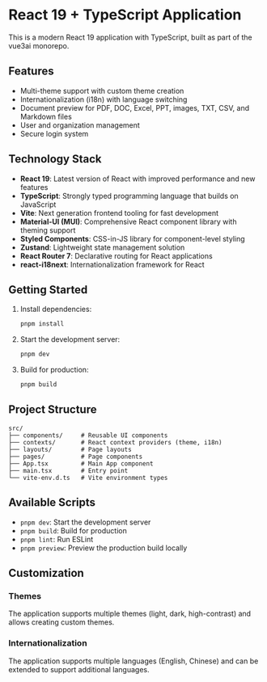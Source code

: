 # React 19 + TypeScript Application

This is a modern React 19 application with TypeScript, built as part of the vue3ai monorepo.

## Features

- Multi-theme support with custom theme creation
- Internationalization (i18n) with language switching
- Document preview for PDF, DOC, Excel, PPT, images, TXT, CSV, and Markdown files
- User and organization management
- Secure login system

## Technology Stack

- **React 19**: Latest version of React with improved performance and new features
- **TypeScript**: Strongly typed programming language that builds on JavaScript
- **Vite**: Next generation frontend tooling for fast development
- **Material-UI (MUI)**: Comprehensive React component library with theming support
- **Styled Components**: CSS-in-JS library for component-level styling
- **Zustand**: Lightweight state management solution
- **React Router 7**: Declarative routing for React applications
- **react-i18next**: Internationalization framework for React

## Getting Started

1. Install dependencies:
   ```bash
   pnpm install
   ```

2. Start the development server:
   ```bash
   pnpm dev
   ```

3. Build for production:
   ```bash
   pnpm build
   ```

## Project Structure

```
src/
├── components/     # Reusable UI components
├── contexts/       # React context providers (theme, i18n)
├── layouts/        # Page layouts
├── pages/          # Page components
├── App.tsx         # Main App component
├── main.tsx        # Entry point
└── vite-env.d.ts   # Vite environment types
```

## Available Scripts

- `pnpm dev`: Start the development server
- `pnpm build`: Build for production
- `pnpm lint`: Run ESLint
- `pnpm preview`: Preview the production build locally

## Customization

### Themes
The application supports multiple themes (light, dark, high-contrast) and allows creating custom themes.

### Internationalization
The application supports multiple languages (English, Chinese) and can be extended to support additional languages.